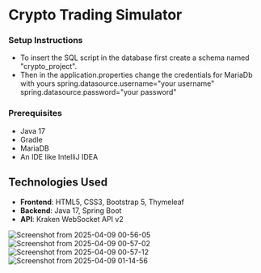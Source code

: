 # Crypto Trading Simulator 

###  Setup Instructions 
- To insert the SQL script in the database first create a schema named "crypto_project".
- Then in the application.properties change the credentials for MariaDb with yours
  spring.datasource.username="your username"
  spring.datasource.password="your password"

### Prerequisites
- Java 17 
- Gradle
- MariaDB 
- An IDE like IntelliJ IDEA

## Technologies Used
- **Frontend**: HTML5, CSS3, Bootstrap 5, Thymeleaf
- **Backend**: Java 17, Spring Boot
- **API**: Kraken WebSocket API v2


![Screenshot from 2025-04-09 00-56-05](https://github.com/user-attachments/assets/468849b7-0d3a-4173-922e-1a800c484749)
![Screenshot from 2025-04-09 00-57-02](https://github.com/user-attachments/assets/e20e18fa-73db-49c0-b7d3-9901e4fef7d9)
![Screenshot from 2025-04-09 00-57-12](https://github.com/user-attachments/assets/b0714c04-2c91-4193-96c8-632b4fb2aa14)
![Screenshot from 2025-04-09 01-14-56](https://github.com/user-attachments/assets/654e1acd-0af1-4009-93a9-42a9b6a60f78)
